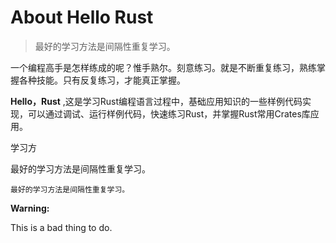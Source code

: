 # About Hello Rust

> 最好的学习方法是间隔性重复学习。


一个编程高手是怎样练成的呢？惟手熟尔。刻意练习。就是不断重复练习，熟练掌握各种技能。只有反复练习，才能真正掌握。

**Hello，Rust** ,这是学习Rust编程语言过程中，基础应用知识的一些样例代码实现，可以通过调试、运行样例代码，快速练习Rust，并掌握Rust常用Crates库应用。

<div class="warning">
学习方

最好的学习方法是间隔性重复学习。


</div>

```admonish info
最好的学习方法是间隔性重复学习。
```
<div class="warning">
<b>Warning:</b> 

This is a bad thing to do.
</div>